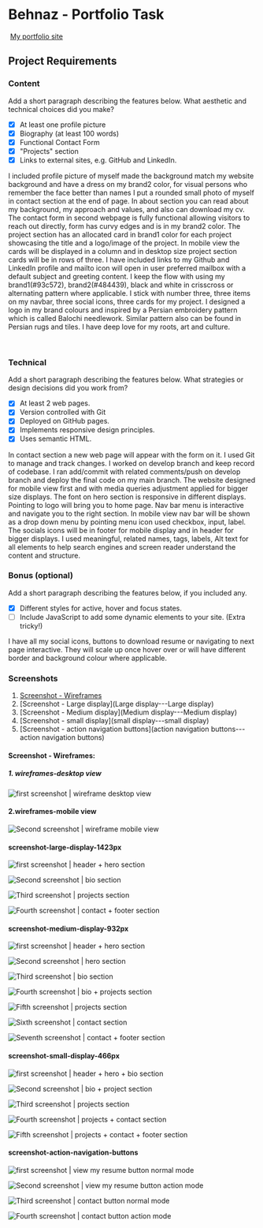 #  Behnaz - Portfolio Task
​
[My portfolio site](https://behnazshojaei.github.io/)
​
## Project Requirements

### Content
 Add a short paragraph describing the features below. What aesthetic and technical choices did you make? 
- [x] At least one profile picture
- [x] Biography (at least 100 words)
- [x] Functional Contact Form
- [x] "Projects" section
- [x] Links to external sites, e.g. GitHub and LinkedIn.

I included profile picture of myself made the background match my website background and have a dress on my brand2 color, for visual persons who remember the face better than names I put a rounded small photo of myself in contact section at the end of page. 
In about section you can read about my background, my approach and values, and also can download my cv.
The contact form in second webpage is fully functional allowing visitors to reach out directly, form has curvy edges and is in my brand2 color. 
The project section has an allocated card in brand1 color for each project showcasing the title and a logo/image of the project. In mobile view the cards will be displayed in a column and in desktop size project section cards will be in rows of three. 
I have included links to my Github and LinkedIn profile and mailto icon will open in user preferred mailbox with a default subject and greeting content.
I keep the flow with using my brand1(#93c572), brand2(#484439), black and white in crisscross or alternating pattern where applicable. 
I stick with number three, three items on my navbar, three social icons, three cards for my project.
I designed a logo in my brand colours and inspired by a Persian embroidery pattern which is called Balochi needlework. Similar pattern also can be found in Persian rugs and tiles. I have deep love for my roots, art and culture. 

​
### Technical
 Add a short paragraph describing the features below. What strategies or design decisions did you work from? 
- [x] At least 2 web pages.
- [x] Version controlled with Git
- [x] Deployed on GitHub pages.
- [x] Implements responsive design principles.
- [x] Uses semantic HTML.

In contact section a new web page will appear with the form on it. 
I used Git to manage and track changes. I worked on develop branch and keep record of codebase.
I ran add/commit with related comments/push on develop branch and deploy the final code on my main branch.
The website designed for mobile view first and with media queries adjustment applied for bigger size displays. The font on hero section is responsive in different displays. Pointing to logo will bring you to home page. Nav bar menu is interactive and navigate you to the right section. In mobile view nav bar will be shown as a drop down menu by pointing menu icon used checkbox, input, label. The socials icons will be in footer for mobile display and in header for bigger displays. 
I used meaningful, related names, tags, labels, Alt text for all elements to help search engines and screen reader understand the content and structure. 

      

### Bonus (optional)
 Add a short paragraph describing the features below, if you included any. 
- [x] Different styles for active, hover and focus states.
- [ ] Include JavaScript to add some dynamic elements to your site. (Extra tricky!)
      
​I have all my social icons, buttons to download resume or navigating to next page interactive. They will scale up once hover over or will have different border and background colour where applicable.

###  Screenshots
1. [Screenshot - Wireframes](#Screenshot---Wireframes)
2. [Screenshot - Large display](Large display---Large display)
3. [Screenshot - Medium display](Medium display---Medium display)
4. [Screenshot - small display](small display---small display)
5. [Screenshot - action navigation buttons](action navigation buttons---action navigation buttons)

####  Screenshot - Wireframes:
#####  1. wireframes-desktop view

![first screenshot | wireframe desktop view](screenshot-website-pages/wireframe-desktop-view.jpg)

####  2.wireframes-mobile view

![Second screenshot | wireframe mobile view](screenshot-website-pages/wireframe-mobile-view.jpg)




####  screenshot-large-display-1423px

![first screenshot | header + hero section](screenshot-website-pages/large-display-1423px-a-header-hero.png)

![Second screenshot | bio section](screenshot-website-pages/large-display-1423px-b-bio.png)

![Third screenshot | projects section](screenshot-website-pages/large-display-1423px-c-projects.png)

![Fourth screenshot | contact + footer section](screenshot-website-pages/large-display-1423px-d-contact-footer.png)

####  screenshot-medium-display-932px

![first screenshot | header + hero section](screenshot-website-pages/medium-display-932px-a-header-hero.png)

![Second screenshot | hero section](screenshot-website-pages/medium-display-932px-b-hero.png)

![Third screenshot | bio section](screenshot-website-pages/medium-display-932px-c-bio.png)

![Fourth screenshot | bio + projects section](screenshot-website-pages/medium-display-932px-d-bio-project.png)

![Fifth screenshot | projects section](screenshot-website-pages/medium-display-932px-e-projects.png)

![Sixth screenshot | contact section](screenshot-website-pages/medium-display-932px-f-contact.png)

![Seventh screenshot | contact + footer section](screenshot-website-pages/medium-display-932px-g-contact-footer.png)

####  screenshot-small-display-466px

![first screenshot | header + hero + bio section](screenshot-website-pages/small-display-466px-a-header-hero-bio.png)

![Second screenshot | bio + project section](screenshot-website-pages/small-display-466px-b-bio-projects.png)

![Third screenshot | projects section](screenshot-website-pages/small-display-466px-c-projects.png)

![Fourth screenshot | projects + contact section](screenshot-website-pages/small-display-466px-d-projects-contact.png)

![Fifth screenshot | projects + contact + footer section](screenshot-website-pages/small-display-466px-e-project-contact-footer.png)

####  screenshot-action-navigation-buttons

![first screenshot | view my resume button normal mode](screenshot-website-pages/action1.png)

![Second screenshot | view my resume button action mode](screenshot-website-pages/action2.png)

![Third screenshot | contact button normal mode](screenshot-website-pages/action3.png)

![Fourth screenshot | contact button action mode](screenshot-website-pages/action4.png)


